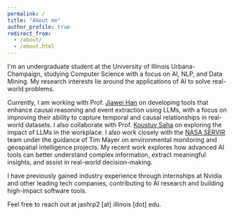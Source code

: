```yaml
---
permalink: /
title: "About me"
author_profile: true
redirect_from: 
  - /about/
  - /about.html
---
```


I'm an undergraduate student at the University of Illinois Urbana-Champaign, studying Computer Science with a focus on AI, NLP, and Data Mining. My research interests lie around the applications of AI to solve real-world problems.

Currently, I am working with Prof. [Jiawei Han]([url](http://hanj.cs.illinois.edu)) on developing tools that enhance causal reasoning and event extraction using LLMs, with a focus on improving their ability to capture temporal and causal relationships in real-world datasets. I also collaborate with Prof. [Koustuv Saha]([url](https://koustuv.com)) on exploring the impact of LLMs in the workplace. I also work closely with the [NASA SERVIR]([url](https://www.nasa.gov/servir/)) team under the guidance of Tim Mayer on environmental monitoring and geospatial intelligence projects. My recent work explores how advanced AI tools can better understand complex information, extract meaningful insights, and assist in real-world decision-making. 

I have previously gained industry experience through internships at Nvidia and other leading tech companies, contributing to AI research and building high-impact software tools.

Feel free to reach out at jashrp2 [at] illinois [dot] edu.

